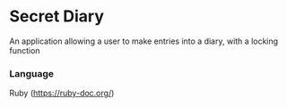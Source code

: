 # Secret Diary

An application allowing a user to make entries into a diary, with a locking function

### Language

Ruby (https://ruby-doc.org/) 
